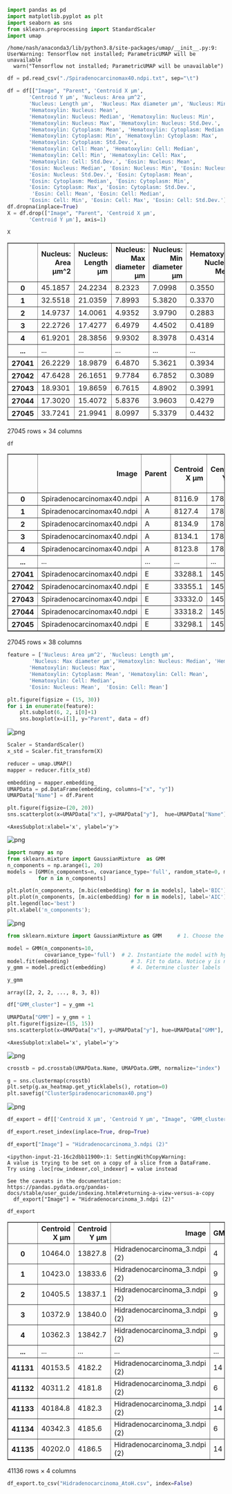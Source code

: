 ```python
import pandas as pd
import matplotlib.pyplot as plt
import seaborn as sns
from sklearn.preprocessing import StandardScaler
import umap
```

    /home/nash/anaconda3/lib/python3.8/site-packages/umap/__init__.py:9: UserWarning: Tensorflow not installed; ParametricUMAP will be unavailable
      warn("Tensorflow not installed; ParametricUMAP will be unavailable")



```python
df = pd.read_csv("./Spiradenocarcinomax40.ndpi.txt", sep="\t")
```


```python
df = df[["Image", "Parent", 'Centroid X µm',
       'Centroid Y µm', 'Nucleus: Area µm^2',
       'Nucleus: Length µm',  'Nucleus: Max diameter µm', 'Nucleus: Min diameter µm',
       'Hematoxylin: Nucleus: Mean',
       'Hematoxylin: Nucleus: Median', 'Hematoxylin: Nucleus: Min',
       'Hematoxylin: Nucleus: Max', 'Hematoxylin: Nucleus: Std.Dev.',
       'Hematoxylin: Cytoplasm: Mean', 'Hematoxylin: Cytoplasm: Median',
       'Hematoxylin: Cytoplasm: Min', 'Hematoxylin: Cytoplasm: Max',
       'Hematoxylin: Cytoplasm: Std.Dev.', 
       'Hematoxylin: Cell: Mean', 'Hematoxylin: Cell: Median',
       'Hematoxylin: Cell: Min', 'Hematoxylin: Cell: Max',
       'Hematoxylin: Cell: Std.Dev.', 'Eosin: Nucleus: Mean',
       'Eosin: Nucleus: Median', 'Eosin: Nucleus: Min', 'Eosin: Nucleus: Max',
       'Eosin: Nucleus: Std.Dev.', 'Eosin: Cytoplasm: Mean',
       'Eosin: Cytoplasm: Median', 'Eosin: Cytoplasm: Min',
       'Eosin: Cytoplasm: Max', 'Eosin: Cytoplasm: Std.Dev.',
        'Eosin: Cell: Mean', 'Eosin: Cell: Median',
       'Eosin: Cell: Min', 'Eosin: Cell: Max', 'Eosin: Cell: Std.Dev.']]
df.dropna(inplace=True)
X = df.drop(["Image", "Parent", 'Centroid X µm',
       'Centroid Y µm'], axis=1)
```


```python
X
```




<div>
<style scoped>
    .dataframe tbody tr th:only-of-type {
        vertical-align: middle;
    }

    .dataframe tbody tr th {
        vertical-align: top;
    }

    .dataframe thead th {
        text-align: right;
    }
</style>
<table border="1" class="dataframe">
  <thead>
    <tr style="text-align: right;">
      <th></th>
      <th>Nucleus: Area µm^2</th>
      <th>Nucleus: Length µm</th>
      <th>Nucleus: Max diameter µm</th>
      <th>Nucleus: Min diameter µm</th>
      <th>Hematoxylin: Nucleus: Mean</th>
      <th>Hematoxylin: Nucleus: Median</th>
      <th>Hematoxylin: Nucleus: Min</th>
      <th>Hematoxylin: Nucleus: Max</th>
      <th>Hematoxylin: Nucleus: Std.Dev.</th>
      <th>Hematoxylin: Cytoplasm: Mean</th>
      <th>...</th>
      <th>Eosin: Cytoplasm: Mean</th>
      <th>Eosin: Cytoplasm: Median</th>
      <th>Eosin: Cytoplasm: Min</th>
      <th>Eosin: Cytoplasm: Max</th>
      <th>Eosin: Cytoplasm: Std.Dev.</th>
      <th>Eosin: Cell: Mean</th>
      <th>Eosin: Cell: Median</th>
      <th>Eosin: Cell: Min</th>
      <th>Eosin: Cell: Max</th>
      <th>Eosin: Cell: Std.Dev.</th>
    </tr>
  </thead>
  <tbody>
    <tr>
      <th>0</th>
      <td>45.1857</td>
      <td>24.2234</td>
      <td>8.2323</td>
      <td>7.0998</td>
      <td>0.3550</td>
      <td>0.3238</td>
      <td>0.0555</td>
      <td>0.9290</td>
      <td>0.1489</td>
      <td>0.1950</td>
      <td>...</td>
      <td>0.0329</td>
      <td>0.0459</td>
      <td>-0.4678</td>
      <td>0.1696</td>
      <td>0.0633</td>
      <td>0.0216</td>
      <td>0.0351</td>
      <td>-0.4678</td>
      <td>0.1696</td>
      <td>0.0656</td>
    </tr>
    <tr>
      <th>1</th>
      <td>32.5518</td>
      <td>21.0359</td>
      <td>7.8993</td>
      <td>5.3820</td>
      <td>0.3370</td>
      <td>0.3250</td>
      <td>0.0633</td>
      <td>0.6239</td>
      <td>0.1259</td>
      <td>0.2014</td>
      <td>...</td>
      <td>0.0460</td>
      <td>0.0497</td>
      <td>-0.1546</td>
      <td>0.1656</td>
      <td>0.0431</td>
      <td>0.0309</td>
      <td>0.0374</td>
      <td>-0.1546</td>
      <td>0.1656</td>
      <td>0.0528</td>
    </tr>
    <tr>
      <th>2</th>
      <td>14.9737</td>
      <td>14.0061</td>
      <td>4.9352</td>
      <td>3.9790</td>
      <td>0.2883</td>
      <td>0.2739</td>
      <td>0.0083</td>
      <td>0.8496</td>
      <td>0.1434</td>
      <td>0.1443</td>
      <td>...</td>
      <td>0.0596</td>
      <td>0.0637</td>
      <td>-0.0985</td>
      <td>0.1403</td>
      <td>0.0387</td>
      <td>0.0392</td>
      <td>0.0520</td>
      <td>-0.3012</td>
      <td>0.1403</td>
      <td>0.0587</td>
    </tr>
    <tr>
      <th>3</th>
      <td>22.2726</td>
      <td>17.4277</td>
      <td>6.4979</td>
      <td>4.4502</td>
      <td>0.4189</td>
      <td>0.3934</td>
      <td>0.0122</td>
      <td>1.1295</td>
      <td>0.1993</td>
      <td>0.2008</td>
      <td>...</td>
      <td>0.0350</td>
      <td>0.0394</td>
      <td>-0.2490</td>
      <td>0.1780</td>
      <td>0.0576</td>
      <td>-0.0010</td>
      <td>0.0156</td>
      <td>-0.4355</td>
      <td>0.1780</td>
      <td>0.0857</td>
    </tr>
    <tr>
      <th>4</th>
      <td>61.9201</td>
      <td>28.3856</td>
      <td>9.9302</td>
      <td>8.3978</td>
      <td>0.4314</td>
      <td>0.4138</td>
      <td>-0.0224</td>
      <td>1.0802</td>
      <td>0.2029</td>
      <td>0.2073</td>
      <td>...</td>
      <td>0.0306</td>
      <td>0.0436</td>
      <td>-0.1834</td>
      <td>0.1433</td>
      <td>0.0572</td>
      <td>-0.0072</td>
      <td>0.0071</td>
      <td>-0.3240</td>
      <td>0.1433</td>
      <td>0.0803</td>
    </tr>
    <tr>
      <th>...</th>
      <td>...</td>
      <td>...</td>
      <td>...</td>
      <td>...</td>
      <td>...</td>
      <td>...</td>
      <td>...</td>
      <td>...</td>
      <td>...</td>
      <td>...</td>
      <td>...</td>
      <td>...</td>
      <td>...</td>
      <td>...</td>
      <td>...</td>
      <td>...</td>
      <td>...</td>
      <td>...</td>
      <td>...</td>
      <td>...</td>
      <td>...</td>
    </tr>
    <tr>
      <th>27041</th>
      <td>26.2229</td>
      <td>18.9879</td>
      <td>6.4870</td>
      <td>5.3621</td>
      <td>0.3934</td>
      <td>0.4002</td>
      <td>0.0204</td>
      <td>0.7864</td>
      <td>0.1557</td>
      <td>0.2882</td>
      <td>...</td>
      <td>0.1711</td>
      <td>0.1687</td>
      <td>-0.0187</td>
      <td>0.2973</td>
      <td>0.0603</td>
      <td>0.1751</td>
      <td>0.1755</td>
      <td>-0.0187</td>
      <td>0.3192</td>
      <td>0.0621</td>
    </tr>
    <tr>
      <th>27042</th>
      <td>47.6428</td>
      <td>26.1651</td>
      <td>9.7784</td>
      <td>6.7852</td>
      <td>0.3089</td>
      <td>0.2820</td>
      <td>0.0259</td>
      <td>0.7537</td>
      <td>0.1437</td>
      <td>0.2489</td>
      <td>...</td>
      <td>0.1562</td>
      <td>0.1643</td>
      <td>-0.0957</td>
      <td>0.3329</td>
      <td>0.0606</td>
      <td>0.1577</td>
      <td>0.1652</td>
      <td>-0.0957</td>
      <td>0.3329</td>
      <td>0.0581</td>
    </tr>
    <tr>
      <th>27043</th>
      <td>18.9301</td>
      <td>19.8659</td>
      <td>6.7615</td>
      <td>4.8902</td>
      <td>0.3991</td>
      <td>0.4064</td>
      <td>0.0221</td>
      <td>0.8500</td>
      <td>0.1636</td>
      <td>0.1467</td>
      <td>...</td>
      <td>0.2098</td>
      <td>0.2120</td>
      <td>-0.0088</td>
      <td>0.3342</td>
      <td>0.0531</td>
      <td>0.1922</td>
      <td>0.2030</td>
      <td>-0.1230</td>
      <td>0.4065</td>
      <td>0.0772</td>
    </tr>
    <tr>
      <th>27044</th>
      <td>17.3020</td>
      <td>15.4072</td>
      <td>5.8376</td>
      <td>3.9603</td>
      <td>0.4279</td>
      <td>0.4196</td>
      <td>0.2034</td>
      <td>0.7863</td>
      <td>0.1252</td>
      <td>0.1016</td>
      <td>...</td>
      <td>0.1771</td>
      <td>0.1880</td>
      <td>0.0466</td>
      <td>0.3033</td>
      <td>0.0551</td>
      <td>0.1777</td>
      <td>0.1876</td>
      <td>0.0306</td>
      <td>0.3033</td>
      <td>0.0542</td>
    </tr>
    <tr>
      <th>27045</th>
      <td>33.7241</td>
      <td>21.9941</td>
      <td>8.0997</td>
      <td>5.3379</td>
      <td>0.4432</td>
      <td>0.4268</td>
      <td>-0.0397</td>
      <td>1.0529</td>
      <td>0.2185</td>
      <td>0.1385</td>
      <td>...</td>
      <td>0.1493</td>
      <td>0.1466</td>
      <td>-0.0879</td>
      <td>0.3085</td>
      <td>0.0549</td>
      <td>0.1469</td>
      <td>0.1539</td>
      <td>-0.3133</td>
      <td>0.3127</td>
      <td>0.0781</td>
    </tr>
  </tbody>
</table>
<p>27045 rows × 34 columns</p>
</div>




```python
df
```




<div>
<style scoped>
    .dataframe tbody tr th:only-of-type {
        vertical-align: middle;
    }

    .dataframe tbody tr th {
        vertical-align: top;
    }

    .dataframe thead th {
        text-align: right;
    }
</style>
<table border="1" class="dataframe">
  <thead>
    <tr style="text-align: right;">
      <th></th>
      <th>Image</th>
      <th>Parent</th>
      <th>Centroid X µm</th>
      <th>Centroid Y µm</th>
      <th>Nucleus: Area µm^2</th>
      <th>Nucleus: Length µm</th>
      <th>Nucleus: Max diameter µm</th>
      <th>Nucleus: Min diameter µm</th>
      <th>Hematoxylin: Nucleus: Mean</th>
      <th>Hematoxylin: Nucleus: Median</th>
      <th>...</th>
      <th>Eosin: Cytoplasm: Mean</th>
      <th>Eosin: Cytoplasm: Median</th>
      <th>Eosin: Cytoplasm: Min</th>
      <th>Eosin: Cytoplasm: Max</th>
      <th>Eosin: Cytoplasm: Std.Dev.</th>
      <th>Eosin: Cell: Mean</th>
      <th>Eosin: Cell: Median</th>
      <th>Eosin: Cell: Min</th>
      <th>Eosin: Cell: Max</th>
      <th>Eosin: Cell: Std.Dev.</th>
    </tr>
  </thead>
  <tbody>
    <tr>
      <th>0</th>
      <td>Spiradenocarcinomax40.ndpi</td>
      <td>A</td>
      <td>8116.9</td>
      <td>17812.8</td>
      <td>45.1857</td>
      <td>24.2234</td>
      <td>8.2323</td>
      <td>7.0998</td>
      <td>0.3550</td>
      <td>0.3238</td>
      <td>...</td>
      <td>0.0329</td>
      <td>0.0459</td>
      <td>-0.4678</td>
      <td>0.1696</td>
      <td>0.0633</td>
      <td>0.0216</td>
      <td>0.0351</td>
      <td>-0.4678</td>
      <td>0.1696</td>
      <td>0.0656</td>
    </tr>
    <tr>
      <th>1</th>
      <td>Spiradenocarcinomax40.ndpi</td>
      <td>A</td>
      <td>8127.4</td>
      <td>17813.4</td>
      <td>32.5518</td>
      <td>21.0359</td>
      <td>7.8993</td>
      <td>5.3820</td>
      <td>0.3370</td>
      <td>0.3250</td>
      <td>...</td>
      <td>0.0460</td>
      <td>0.0497</td>
      <td>-0.1546</td>
      <td>0.1656</td>
      <td>0.0431</td>
      <td>0.0309</td>
      <td>0.0374</td>
      <td>-0.1546</td>
      <td>0.1656</td>
      <td>0.0528</td>
    </tr>
    <tr>
      <th>2</th>
      <td>Spiradenocarcinomax40.ndpi</td>
      <td>A</td>
      <td>8134.9</td>
      <td>17817.5</td>
      <td>14.9737</td>
      <td>14.0061</td>
      <td>4.9352</td>
      <td>3.9790</td>
      <td>0.2883</td>
      <td>0.2739</td>
      <td>...</td>
      <td>0.0596</td>
      <td>0.0637</td>
      <td>-0.0985</td>
      <td>0.1403</td>
      <td>0.0387</td>
      <td>0.0392</td>
      <td>0.0520</td>
      <td>-0.3012</td>
      <td>0.1403</td>
      <td>0.0587</td>
    </tr>
    <tr>
      <th>3</th>
      <td>Spiradenocarcinomax40.ndpi</td>
      <td>A</td>
      <td>8134.1</td>
      <td>17822.4</td>
      <td>22.2726</td>
      <td>17.4277</td>
      <td>6.4979</td>
      <td>4.4502</td>
      <td>0.4189</td>
      <td>0.3934</td>
      <td>...</td>
      <td>0.0350</td>
      <td>0.0394</td>
      <td>-0.2490</td>
      <td>0.1780</td>
      <td>0.0576</td>
      <td>-0.0010</td>
      <td>0.0156</td>
      <td>-0.4355</td>
      <td>0.1780</td>
      <td>0.0857</td>
    </tr>
    <tr>
      <th>4</th>
      <td>Spiradenocarcinomax40.ndpi</td>
      <td>A</td>
      <td>8123.8</td>
      <td>17824.7</td>
      <td>61.9201</td>
      <td>28.3856</td>
      <td>9.9302</td>
      <td>8.3978</td>
      <td>0.4314</td>
      <td>0.4138</td>
      <td>...</td>
      <td>0.0306</td>
      <td>0.0436</td>
      <td>-0.1834</td>
      <td>0.1433</td>
      <td>0.0572</td>
      <td>-0.0072</td>
      <td>0.0071</td>
      <td>-0.3240</td>
      <td>0.1433</td>
      <td>0.0803</td>
    </tr>
    <tr>
      <th>...</th>
      <td>...</td>
      <td>...</td>
      <td>...</td>
      <td>...</td>
      <td>...</td>
      <td>...</td>
      <td>...</td>
      <td>...</td>
      <td>...</td>
      <td>...</td>
      <td>...</td>
      <td>...</td>
      <td>...</td>
      <td>...</td>
      <td>...</td>
      <td>...</td>
      <td>...</td>
      <td>...</td>
      <td>...</td>
      <td>...</td>
      <td>...</td>
    </tr>
    <tr>
      <th>27041</th>
      <td>Spiradenocarcinomax40.ndpi</td>
      <td>E</td>
      <td>33288.1</td>
      <td>14523.0</td>
      <td>26.2229</td>
      <td>18.9879</td>
      <td>6.4870</td>
      <td>5.3621</td>
      <td>0.3934</td>
      <td>0.4002</td>
      <td>...</td>
      <td>0.1711</td>
      <td>0.1687</td>
      <td>-0.0187</td>
      <td>0.2973</td>
      <td>0.0603</td>
      <td>0.1751</td>
      <td>0.1755</td>
      <td>-0.0187</td>
      <td>0.3192</td>
      <td>0.0621</td>
    </tr>
    <tr>
      <th>27042</th>
      <td>Spiradenocarcinomax40.ndpi</td>
      <td>E</td>
      <td>33355.1</td>
      <td>14525.0</td>
      <td>47.6428</td>
      <td>26.1651</td>
      <td>9.7784</td>
      <td>6.7852</td>
      <td>0.3089</td>
      <td>0.2820</td>
      <td>...</td>
      <td>0.1562</td>
      <td>0.1643</td>
      <td>-0.0957</td>
      <td>0.3329</td>
      <td>0.0606</td>
      <td>0.1577</td>
      <td>0.1652</td>
      <td>-0.0957</td>
      <td>0.3329</td>
      <td>0.0581</td>
    </tr>
    <tr>
      <th>27043</th>
      <td>Spiradenocarcinomax40.ndpi</td>
      <td>E</td>
      <td>33332.0</td>
      <td>14525.4</td>
      <td>18.9301</td>
      <td>19.8659</td>
      <td>6.7615</td>
      <td>4.8902</td>
      <td>0.3991</td>
      <td>0.4064</td>
      <td>...</td>
      <td>0.2098</td>
      <td>0.2120</td>
      <td>-0.0088</td>
      <td>0.3342</td>
      <td>0.0531</td>
      <td>0.1922</td>
      <td>0.2030</td>
      <td>-0.1230</td>
      <td>0.4065</td>
      <td>0.0772</td>
    </tr>
    <tr>
      <th>27044</th>
      <td>Spiradenocarcinomax40.ndpi</td>
      <td>E</td>
      <td>33318.2</td>
      <td>14524.4</td>
      <td>17.3020</td>
      <td>15.4072</td>
      <td>5.8376</td>
      <td>3.9603</td>
      <td>0.4279</td>
      <td>0.4196</td>
      <td>...</td>
      <td>0.1771</td>
      <td>0.1880</td>
      <td>0.0466</td>
      <td>0.3033</td>
      <td>0.0551</td>
      <td>0.1777</td>
      <td>0.1876</td>
      <td>0.0306</td>
      <td>0.3033</td>
      <td>0.0542</td>
    </tr>
    <tr>
      <th>27045</th>
      <td>Spiradenocarcinomax40.ndpi</td>
      <td>E</td>
      <td>33298.1</td>
      <td>14526.4</td>
      <td>33.7241</td>
      <td>21.9941</td>
      <td>8.0997</td>
      <td>5.3379</td>
      <td>0.4432</td>
      <td>0.4268</td>
      <td>...</td>
      <td>0.1493</td>
      <td>0.1466</td>
      <td>-0.0879</td>
      <td>0.3085</td>
      <td>0.0549</td>
      <td>0.1469</td>
      <td>0.1539</td>
      <td>-0.3133</td>
      <td>0.3127</td>
      <td>0.0781</td>
    </tr>
  </tbody>
</table>
<p>27045 rows × 38 columns</p>
</div>




```python
feature = ['Nucleus: Area µm^2', 'Nucleus: Length µm',
        'Nucleus: Max diameter µm','Hematoxylin: Nucleus: Median', 'Hematoxylin: Nucleus: Min',
       'Hematoxylin: Nucleus: Max', 
       'Hematoxylin: Cytoplasm: Mean', 'Hematoxylin: Cell: Mean',
       'Hematoxylin: Cell: Median', 
       'Eosin: Nucleus: Mean',  'Eosin: Cell: Mean']

plt.figure(figsize = (15, 30))
for i in enumerate(feature):
    plt.subplot(6, 2, i[0]+1)
    sns.boxplot(x=i[1], y="Parent", data = df)
```


    
![png](output_5_0.png)
    



```python
Scaler = StandardScaler()
x_std = Scaler.fit_transform(X)
```


```python
reducer = umap.UMAP()
mapper = reducer.fit(x_std)
```


```python
embedding = mapper.embedding_
UMAPData = pd.DataFrame(embedding, columns=["x", "y"])
UMAPData["Name"] = df.Parent
```


```python
plt.figure(figsize=(20, 20))
sns.scatterplot(x=UMAPData["x"], y=UMAPData["y"],  hue=UMAPData["Name"], palette="tab20")
```




    <AxesSubplot:xlabel='x', ylabel='y'>




    
![png](output_9_1.png)
    



```python
import numpy as np
from sklearn.mixture import GaussianMixture  as GMM
n_components = np.arange(1, 20)
models = [GMM(n_components=n, covariance_type='full', random_state=0, max_iter=500).fit(embedding)
          for n in n_components]

plt.plot(n_components, [m.bic(embedding) for m in models], label='BIC')
plt.plot(n_components, [m.aic(embedding) for m in models], label='AIC')
plt.legend(loc='best')
plt.xlabel('n_components');
```


    
![png](output_10_0.png)
    



```python
from sklearn.mixture import GaussianMixture as GMM     # 1. Choose the model class

model = GMM(n_components=10,
            covariance_type='full')  # 2. Instantiate the model with hyperparameters　#BGMMではなくGMMを使ってしまっている！！
model.fit(embedding)                    # 3. Fit to data. Notice y is not specified!
y_gmm = model.predict(embedding)        # 4. Determine cluster labels

```


```python
y_gmm
```




    array([2, 2, 2, ..., 8, 3, 8])




```python
df["GMM_cluster"] = y_gmm +1
```


```python
UMAPData["GMM"] = y_gmm + 1 
plt.figure(figsize=(15, 15))
sns.scatterplot(x=UMAPData["x"], y=UMAPData["y"], hue=UMAPData["GMM"], palette="tab20")

```




    <AxesSubplot:xlabel='x', ylabel='y'>




    
![png](output_14_1.png)
    



```python
crosstb = pd.crosstab(UMAPData.Name, UMAPData.GMM, normalize="index")
```


```python
g = sns.clustermap(crosstb)
plt.setp(g.ax_heatmap.get_yticklabels(), rotation=0)
plt.savefig("ClusterSpiradenocaricnomax40.png")
```


    
![png](output_16_0.png)
    



```python
df_export = df[['Centroid X µm', 'Centroid Y µm', "Image", 'GMM_cluster']]
```


```python
df_export.reset_index(inplace=True, drop=True)
```


```python
df_export["Image"] = "Hidradenocarcinoma_3.ndpi (2)"
```

    <ipython-input-21-16c2dbb11900>:1: SettingWithCopyWarning: 
    A value is trying to be set on a copy of a slice from a DataFrame.
    Try using .loc[row_indexer,col_indexer] = value instead
    
    See the caveats in the documentation: https://pandas.pydata.org/pandas-docs/stable/user_guide/indexing.html#returning-a-view-versus-a-copy
      df_export["Image"] = "Hidradenocarcinoma_3.ndpi (2)"



```python
df_export
```




<div>
<style scoped>
    .dataframe tbody tr th:only-of-type {
        vertical-align: middle;
    }

    .dataframe tbody tr th {
        vertical-align: top;
    }

    .dataframe thead th {
        text-align: right;
    }
</style>
<table border="1" class="dataframe">
  <thead>
    <tr style="text-align: right;">
      <th></th>
      <th>Centroid X µm</th>
      <th>Centroid Y µm</th>
      <th>Image</th>
      <th>GMM_cluster</th>
    </tr>
  </thead>
  <tbody>
    <tr>
      <th>0</th>
      <td>10464.0</td>
      <td>13827.8</td>
      <td>Hidradenocarcinoma_3.ndpi (2)</td>
      <td>4</td>
    </tr>
    <tr>
      <th>1</th>
      <td>10423.0</td>
      <td>13833.6</td>
      <td>Hidradenocarcinoma_3.ndpi (2)</td>
      <td>9</td>
    </tr>
    <tr>
      <th>2</th>
      <td>10405.5</td>
      <td>13837.1</td>
      <td>Hidradenocarcinoma_3.ndpi (2)</td>
      <td>9</td>
    </tr>
    <tr>
      <th>3</th>
      <td>10372.9</td>
      <td>13840.0</td>
      <td>Hidradenocarcinoma_3.ndpi (2)</td>
      <td>9</td>
    </tr>
    <tr>
      <th>4</th>
      <td>10362.3</td>
      <td>13842.7</td>
      <td>Hidradenocarcinoma_3.ndpi (2)</td>
      <td>9</td>
    </tr>
    <tr>
      <th>...</th>
      <td>...</td>
      <td>...</td>
      <td>...</td>
      <td>...</td>
    </tr>
    <tr>
      <th>41131</th>
      <td>40153.5</td>
      <td>4182.2</td>
      <td>Hidradenocarcinoma_3.ndpi (2)</td>
      <td>14</td>
    </tr>
    <tr>
      <th>41132</th>
      <td>40311.2</td>
      <td>4181.8</td>
      <td>Hidradenocarcinoma_3.ndpi (2)</td>
      <td>6</td>
    </tr>
    <tr>
      <th>41133</th>
      <td>40184.8</td>
      <td>4182.3</td>
      <td>Hidradenocarcinoma_3.ndpi (2)</td>
      <td>14</td>
    </tr>
    <tr>
      <th>41134</th>
      <td>40342.3</td>
      <td>4185.6</td>
      <td>Hidradenocarcinoma_3.ndpi (2)</td>
      <td>6</td>
    </tr>
    <tr>
      <th>41135</th>
      <td>40202.0</td>
      <td>4186.5</td>
      <td>Hidradenocarcinoma_3.ndpi (2)</td>
      <td>14</td>
    </tr>
  </tbody>
</table>
<p>41136 rows × 4 columns</p>
</div>




```python
df_export.to_csv("Hidradenocarcinoma_AtoH.csv", index=False)
```


```python

```

